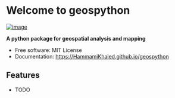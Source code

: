 # Welcome to geospython


[![image](https://img.shields.io/pypi/v/geospython.svg)](https://pypi.python.org/pypi/geospython)


**A python package for geospatial analysis and mapping**


-   Free software: MIT License
-   Documentation: <https://HammamiKhaled.github.io/geospython>


## Features

-   TODO
